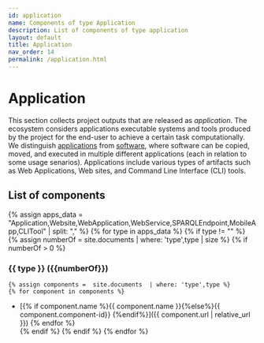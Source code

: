 ```yaml
---
id: application
name: Components of type Application
description: List of components of type application
layout: default
title: Application
nav_order: 14
permalink: /application.html
---
```


# Application

This section collects project outputs that are released as *application*.
The ecosystem considers applications executable systems and tools produced by the project for the end-user to achieve a certain task computationally.
We distinguish [applications](applications.html) from [software](software.html), where software can be copied, moved, and executed in multiple different applications (each in relation to some usage senarios).
Applications include various types of artifacts such as Web Applications, Web sites, and Command Line Interface (CLI) tools.

<div id="chart_container_application"></div>
<script>
anychart.onDocumentReady(function() {
    // set the data
    var data = [
        {x: "Application", value: 1},
        {x: "CLITool", value: 2},
        {x: "WebApplication", value: 3}
		];
    // create the chart
    var chart = anychart.pie3d();
    // set the chart title
    // chart.title("Polifonia Project Components by Type");
    // add the data
    chart.data(data);
    // sort elements
    chart.sort("desc");  
    // set legend position
    chart.legend().position("right");
    // set items layout
    chart.legend().itemsLayout("vertical");
    // display the chart in the container
    chart.container('chart_container_application');
    chart.draw();
  });
  </script>

## List of components
{% assign apps_data = "Application,Website,WebApplication,WebService,SPARQLEndpoint,MobileApp,CLITool" | split: "," %}
{% for type in apps_data %}
{% if type != "" %}
{% assign numberOf = site.documents  | where: 'type',type | size %}
{% if numberOf > 0 %}
### {{ type }} ({{numberOf}})
	{% assign components =  site.documents  | where: 'type',type %}
	{% for component in components %}
- [{% if component.name %}{{ component.name }}{%else%}{{ component.component-id}} {%endif%}]({{ component.url | relative_url }})	{% endfor %}	
{% endif %}
{% endif %}
{% endfor %}
